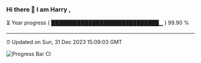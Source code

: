 ### Hi there 👋 I am Harry , 

⏳ Year progress { █████████████████████████████▁ } 99.90 %

---

⏰ Updated on Sun, 31 Dec 2023 15:09:03 GMT

![Progress Bar CI](https://github.com/duykhang68/duykhang68/workflows/Progress%20Bar%20CI/badge.svg)
